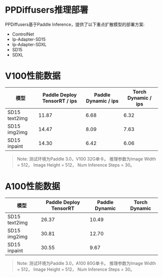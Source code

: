 # PPDiffusers推理部署

PPDiffusers基于Paddle Inference，提供了以下重点扩散模型的部署方案:
- ControlNet
- Ip-Adapter-SD15
- Ip-Adapter-SDXL
- SD15
- SDXL


# V100性能数据
|模型|Paddle Deploy TensorRT / ips|Paddle Dynamic / ips|Torch Dynamic / ips|
|-|-|-|-|
|SD15 text2img|11.87|6.68|6.32|
|SD15 img2img|14.47|8.09|7.63|
|SD15 inpaint|14.30|6.42|6.06|

> Note: 
> 测试环境为Paddle 3.0，V100 32G单卡。
推理参数为Image Width = 512， Image Height = 512， Num Inference Steps = 30。

# A100性能数据
|模型|Paddle Deploy TensorRT|Paddle Dynamic|Torch Dynamic|
|-|-|-|-|
|SD15 text2img|26.37|10.49||
|SD15 img2img|30.81|12.70||
|SD15 inpaint|30.55|9.67||

> Note: 测试环境为Paddle 3.0，A100 80G单卡。
推理参数为Image Width = 512， Image Height = 512， Num Inference Steps = 30。

<!-- |SDXL text2img||||
|SDXL img2img||||
|SDXL inpaint|||| -->

<!-- |-|-|-|-|
|ControlNet text2img|3.360597|||
|ControlNet img2img|3.360597|||
|ControlNet inpaint|3.360597||| -->